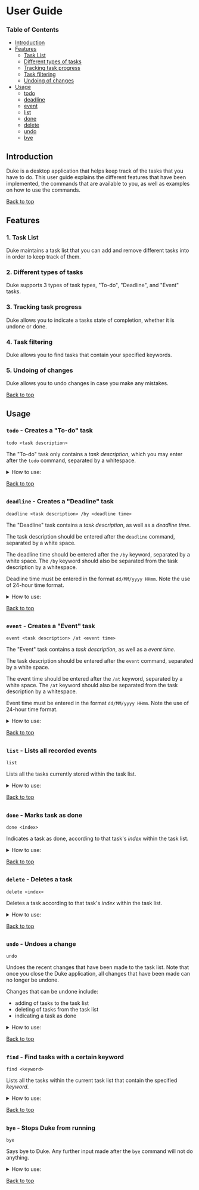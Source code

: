 # User Guide

### <a name="toc"></a>Table of Contents
- [Introduction](#intro)
- [Features](#features)
  - [Task List](#f-tasklist)
  - [Different types of tasks](#f-types)
  - [Tracking task progress](#f-done)
  - [Task filtering](#f-find)
  - [Undoing of changes](#f-undo)
- [Usage](#usage)
  - [todo](#u-todo)
  - [deadline](#u-deadline)
  - [event](#u-event)
  - [list](#u-list)
  - [done](#u-done)
  - [delete](#u-delete)
  - [undo](#u-undo)
  - [bye](#u-bye)

## <a name="intro"></a>Introduction
Duke is a desktop application that helps keep track of the tasks that you have to do. This user guide explains the different features that have been implemented, the commands that are available to you, as well as examples on how to use the commands.

[Back to top](#toc)

## <a name="features"></a>Features 

### <a name="f-tasklist"></a>1. Task List
Duke maintains a task list that you can add and remove different tasks into in order to keep track of them.

### <a name="f-types"></a>2. Different types of tasks
Duke supports 3 types of task types, "To-do", "Deadline", and "Event" tasks.

### <a name="f-done"></a>3. Tracking task progress
Duke allows you to indicate a tasks state of completion, whether it is undone or done.

### <a name="f-find"></a>4. Task filtering
Duke allows you to find tasks that contain your specified keywords.

### <a name="f-undo"></a>5. Undoing of changes
Duke allows you to undo changes in case you make any mistakes.

[Back to top](#toc)

## <a name="usage"></a>Usage

### <a name="u-todo"></a>`todo` - Creates a "To-do" task
```
todo <task description>
```

The "To-do" task only contains a *task description*, which you may enter after the `todo` command, separated by a whitespace.

<details><summary>How to use:</summary>

#### Example of usage: 

```
todo grab lunch
```

#### Expected outcome:

```
_____________________________________________________
 Got it. I've added this task:
  [T][✗] grab lunch
 Now you have 1 task in your list.
_____________________________________________________
```
</details>

[Back to top](#toc)

##

### <a name="u-deadline"></a>`deadline` - Creates a "Deadline" task
```
deadline <task description> /by <deadline time>
```

The "Deadline" task contains a *task description*, as well as a *deadline time*.

The task description should be entered after the `deadline` command, separated by a white space.

The deadline time should be entered after the `/by` keyword, separated by a white space. The `/by` keyword should also be separated from the task description by a whitespace.

Deadline time must be entered in the format `dd/MM/yyyy HHmm`. Note the use of 24-hour time format.

<details><summary>How to use:</summary>

#### Example of usage: 

```
deadline clean room /by 01/01/2020 0000
```

#### Expected outcome:

```
_____________________________________________________
 Got it. I've added this task:
  [D][✗] clean room (by: Wed Jan 01 00:00:00 SGT 2020)
 Now you have 2 tasks in your list.
_____________________________________________________
```
</details>

[Back to top](#toc)

##

### <a name="u-event"></a>`event` - Creates a "Event" task
```
event <task description> /at <event time>
```

The "Event" task contains a *task description*, as well as a *event time*.

The task description should be entered after the `event` command, separated by a white space.

The event time should be entered after the `/at` keyword, separated by a white space. The `/at` keyword should also be separated from the task description by a whitespace.

Event time must be entered in the format `dd/MM/yyyy HHmm`. Note the use of 24-hour time format.

<details><summary>How to use:</summary>
 
#### Example of usage: 

```
event house warming /at 01/01/2020 2000
```

#### Expected outcome:

```
_____________________________________________________
 Got it. I've added this task:
  [E][✗] house warming (at: Wed Jan 01 20:00:00 SGT 2020)
 Now you have 3 tasks in your list.
_____________________________________________________
```
</details>

[Back to top](#toc)

##

### <a name="u-list"></a>`list` - Lists all recorded events
```
list
```

Lists all the tasks currently stored within the task list.

<details><summary>How to use:</summary>
 
#### Example of usage:

```
list
```

#### Expected outcome:

```
_____________________________________________________
 Here are the tasks in your list:
  1.[T][✗] grab lunch
  2.[D][✗] clean room (by: Wed Jan 01 00:00:00 SGT 2020)
  3.[E][✗] house warming (at: Wed Jan 01 20:00:00 SGT 2020)
_____________________________________________________
```
</details>

[Back to top](#toc)

##

### <a name="u-done"></a>`done` - Marks task as done
```
done <index>
```

Indicates a task as done, according to that task's *index* within the task list.

<details><summary>How to use:</summary>
 
#### Example of usage:

##### When the task list looks like this:

```
_____________________________________________________
 Here are the tasks in your list:
  1.[T][✗] grab lunch
  2.[D][✗] clean room (by: Wed Jan 01 00:00:00 SGT 2020)
  3.[E][✗] house warming (at: Wed Jan 01 20:00:00 SGT 2020)
_____________________________________________________
```

##### By doing the command:

```
done 2
```

#### Expected outcome:

```
_____________________________________________________
 Nice! I've marked this task as done:
  [D][✓] clean room (by: Wed Jan 01 00:00:00 SGT 2020)
_____________________________________________________
```
</details>

[Back to top](#toc)

##

### <a name="u-delete"></a>`delete` - Deletes a task
```
delete <index>
```

Deletes a task according to that task's *index* within the task list.

<details><summary>How to use:</summary>
 
#### Example of usage:

##### When the task list looks like this:

```
_____________________________________________________
 Here are the tasks in your list:
  1.[T][✗] grab lunch
  2.[D][✓] clean room (by: Wed Jan 01 00:00:00 SGT 2020)
  3.[E][✗] house warming (at: Wed Jan 01 20:00:00 SGT 2020)
_____________________________________________________
```

##### By doing the command:

```
delete 1
```

#### Expected outcome:

```
_____________________________________________________
 Noted. I've removed this task:
  [T][✗] grab lunch
_____________________________________________________
```
</details>

[Back to top](#toc)

##

### <a name="u-undo"></a>`undo` - Undoes a change
```
undo
```

Undoes the recent changes that have been made to the task list. Note that once you close the Duke application, all changes that have been made can no longer be undone.

Changes that can be undone include:
- adding of tasks to the task list
- deleting of tasks from the task list
- indicating a task as done

<details><summary>How to use:</summary>
 
#### Example of usage:

##### When the task list looks like this:

```
_____________________________________________________
 Noted. I've removed this task:
  [T][✗] grab lunch
_____________________________________________________

_____________________________________________________
 Here are the tasks in your list:
  1.[D][✓] clean room (by: Wed Jan 01 00:00:00 SGT 2020)
  2.[E][✗] house warming (at: Wed Jan 01 20:00:00 SGT 2020)
_____________________________________________________
```

##### By doing the command:

```
undo
```

#### Expected outcome:

```
_____________________________________________________
 Got it! The following task has been recovered:
  [T][✗] grab lunch
_____________________________________________________
```
</details>

[Back to top](#toc)

##

### <a name="u-find"></a>`find` - Find tasks with a certain keyword
```
find <keyword>
```

Lists all the tasks within the current task list that contain the specified *keyword*.

<details><summary>How to use:</summary>
 
#### Example of usage:

##### When the task list looks like this:

```
_____________________________________________________
 Here are the tasks in your list:
  1.[E][✓] borrow book (at: Tue Oct 01 09:00:00 SGT 2019)
  2.[T][✗] read book
  3.[D][✗] return book (by: Fri Oct 04 17:00:00 SGT 2019)
  4.[T][✗] make dinner
  5.[E][✗] family gathering (at: Thu Oct 03 12:00:00 SGT 2019)
_____________________________________________________
```

##### By doing the command:

```
find book
```

#### Expected outcome:

```
_____________________________________________________
 Here are the matching tasks in your list:
  1.[E][✓] borrow book (at: Tue Oct 01 09:00:00 SGT 2019)
  2.[T][✗] read book
  3.[D][✗] return book (by: Fri Oct 04 17:00:00 SGT 2019)
_____________________________________________________
```
</details>

[Back to top](#toc)

##

### <a name="u-bye"></a>`bye` - Stops Duke from running
```
bye
```

Says bye to Duke. Any further input made after the `bye` command will not do anything.

<details><summary>How to use:</summary>
 
#### Example of usage:

```
bye
```

#### Expected outcome:

```
_____________________________________________________
 Bye. Hope to see you again soon!
_____________________________________________________
```
</details>

[Back to top](#toc)
